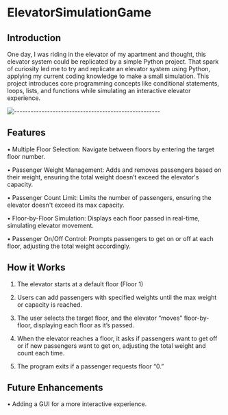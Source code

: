 # ElevatorSimulationGame

## Introduction
One day, I was riding in the elevator of my apartment and thought, this elevator system could be replicated by a simple Python project. That spark of curiosity led me to try and replicate an elevator system using Python, applying my current coding knowledge to make a small simulation. This project introduces core programming concepts like conditional statements, loops, lists, and functions while simulating an interactive elevator experience.

![-----------------------------------------------------](https://raw.githubusercontent.com/andreasbm/readme/master/assets/lines/rainbow.png)

## Features
• Multiple Floor Selection: Navigate between floors by entering the target floor number.

• Passenger Weight Management: Adds and removes passengers based on their weight, ensuring the total weight doesn’t exceed the elevator's capacity.

• Passenger Count Limit: Limits the number of passengers, ensuring the elevator doesn't exceed its max capacity.

• Floor-by-Floor Simulation: Displays each floor passed in real-time, simulating elevator movement.

• Passenger On/Off Control: Prompts passengers to get on or off at each floor, adjusting the total weight accordingly.

## How it Works 
1. The elevator starts at a default floor (Floor 1)
   
3. Users can add passengers with specified weights until the max weight or capacity is reached.
   
5. The user selects the target floor, and the elevator “moves” floor-by-floor, displaying each floor as it’s passed.
   
7. When the elevator reaches a floor, it asks if passengers want to get off or if new passengers want to get on, adjusting the total weight and count each time.
   
9. The program exits if a passenger requests floor “0.”

## Future Enhancements 
• Adding a GUI for a more interactive experience.
